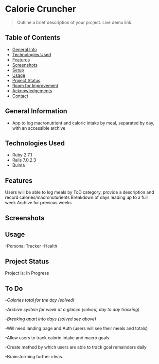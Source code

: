 # Calorie Cruncher
> Outline a brief description of your project.
> Live demo link. <!-- when hosted put demo link here -->

## Table of Contents
* [General Info](#general-information)
* [Technologies Used](#technologies-used)
* [Features](#features)
* [Screenshots](#screenshots)
* [Setup](#setup)
* [Usage](#usage)
* [Project Status](#project-status)
* [Room for Improvement](#room-for-improvement)
* [Acknowledgements](#acknowledgements)
* [Contact](#contact)
<!-- * [License](#license) -->


## General Information
- App to log macronutrient and caloric intake by meal, separated by day, with an accessible archive
<!-- You don't have to answer all the questions - just the ones relevant to your project. -->


## Technologies Used
- Ruby 2.7.1
- Rails 7.0.2.3
- Bulma



## Features
Users will be able to log meals by ToD category, provide a description and record calories/macronuturients 
Breakdown of days leading up to a full week
Archive for previous weeks

## Screenshots




## Usage
-Personal Tracker
-Health




## Project Status
Project is: In Progress


## To Do

-*Calories total for the day (solved)*

-*Archive system for week at a glance (solved, day to day tracking)*

-*Breaking apart into days (solved see above)*

-Will need landing page and Auth (users will see their meals and totals)

-Allow users to track caloric intake and macro goals

-Create method by which users are able to track goal remainders daily 

-Brainstorming further ideas..

